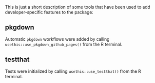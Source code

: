 This is just a short description of some tools that have been used to add
developer-specific features to the package:

## pkgdown

Automatic `pkgdown` workflows were added by calling
`usethis::use_pkgdown_github_pages()` from the R terminal.

## testthat

Tests were initialized by calling `usethis::use_testthat()` from the R terminal.
